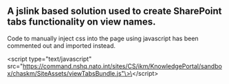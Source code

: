 ## A jslink based solution used to create SharePoint tabs functionality on view names.

 Code to manually inject css into the page using javascript has been commented out and imported instead.

\<script type="text/javascript" src="https://command.nshq.nato.int/sites/CS/ikm/KnowledgePortal/sandbox/chaskm/SiteAssets/viewTabsBundle.js"\>\</script\>